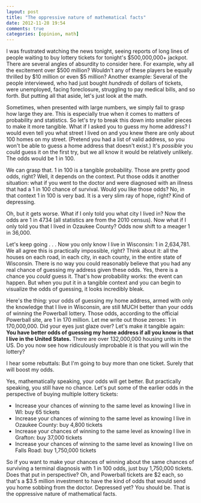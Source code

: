 ```yaml
---
layout: post
title: "The oppressive nature of mathematical facts"
date: 2012-11-28 19:54
comments: true
categories: [opinion, math]
---
```

I was frustrated watching the news tonight, seeing reports of long lines of people waiting to buy lottery tickets for tonight's $500,000,000+ jackpot. There are several angles of absurdity to consider here. For example, why all the excitement over $500 million? Wouldn't any of these players be equally thrilled by $10 million or even $5 million? Another example: Several of the people interviewed, who had just bought *hundreds* of dollars of tickets, were unemployed, facing foreclosure, struggling to pay medical bills, and so forth. But putting all that aside, let's just look at the math.
<!-- more -->
Sometimes, when presented with large numbers, we simply fail to grasp how large they are. This is especially true when it comes to matters of probability and statistics. So let's try to break this down into smaller pieces to make it more tangible. What if I asked you to guess my home address? I would even tell you what street I lived on and you knew there are only about 100 homes on my street. (Pretend you had a list of valid address, so you won't be able to guess a home address that doesn't exist.) It's *possible* you could guess it on the first try, but we all know it would be relatively unlikely. The odds would be 1 in 100.

We can grasp that. 1 in 100 is a tangible probability. Those are pretty good odds, right? Well, it depends on the context. Put those odds it another situation: what if you went to the doctor and were diagnosed with an illness that had a 1 in 100 chance of survival. Would you like those odds? No, in that context 1 in 100 is very bad. It is a very slim ray of hope, right? Kind of depressing.

Oh, but it gets worse. What if I only told you what city I lived in? Now the odds are 1 in 4734 (all statistics are from the 2010 census). Now what if I only told you that I lived in Ozaukee County? Odds now shift to a meager 1 in 36,000.

Let's keep going . . . Now you only know I live in Wisconsin: 1 in 2,634,781. We all agree this is practically impossible, right? Think about it: all the houses on each road, in each city, in each county, in the entire state of Wisconsin. There is no way you could reasonably believe that you had any real chance of guessing my address given these odds. Yes, there is a chance you *could* guess it. That's how probability works: the event can happen. But when you put it in a tangible context and you can begin to visualize the odds of guessing, it looks incredibly bleak.

Here's the thing: your odds of guessing my home address, armed with only the knowledge that I live in Wisconsin, are still MUCH better than your odds of winning the Powerball lottery. Those odds, according to the official Powerball site, are 1 in 170 million. Let me write out those zeroes: 1 in 170,000,000. Did your eyes just glaze over? Let's make it tangible again: **You have better odds of guessing my home address if all you know is that I live in the United States.** There are over 132,000,000 housing units in the US. Do you now see how ridiculously improbable it is that you will win the lottery?

I hear some rebuttals: But I'm going to buy more than one ticket. Surely that will boost my odds.

Yes, mathematically speaking, your odds will get better. But practically speaking, you still have no chance. Let's put some of the earlier odds in the perspective of buying multiple lottery tickets:

* Increase your chances of winning to the same level as knowing I live in WI: buy 65 tickets
* Increase your chances of winning to the same level as knowing I live in Ozaukee County: buy 4,800 tickets
* Increase your chances of winning to the same level as knowing I live in Grafton: buy 37,000 tickets
* Increase your chances of winning to the same level as knowing I live on Falls Road: buy 1,750,000 tickets

So if you want to make your chances of winning about the same chances of surviving a terminal diagnosis with 1 in 100 odds, just buy 1,750,000 tickets. Does that put in perspective? Oh, and Powerball tickets are $2 each, so that's a $3.5 million investment to have the kind of odds that would send you home sobbing from the doctor. Depressed yet? You should be. That is the oppressive nature of mathematical facts.